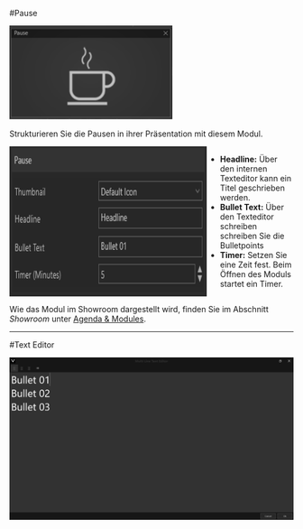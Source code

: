 #Pause

![PauseModul](img/Manager/Module/Pause_Module.png) 

Strukturieren Sie die Pausen in ihrer Präsentation mit diesem Modul.

<div style="display: flex">
    <img src="img/Manager/Module/PauseProperties.png" width="350" style="float:left">
    <div>
        <ul>
            <li><b>Headline:</b> Über den internen Texteditor kann ein Titel geschrieben werden.</li>
            <li><b>Bullet Text:</b> Über den Texteditor schreiben schreiben Sie die Bulletpoints</li>
            <li><b>Timer:</b> Setzen Sie eine Zeit fest. Beim Öffnen des Moduls startet ein Timer.</li>
        </ul>
    </div>
</div>

Wie das Modul im Showroom dargestellt wird, finden Sie im Abschnitt *Showroom* unter [Agenda & Modules](056_agenda.html#pause).
***
#Text Editor

![TextEditor](img/Manager/Module/Texteditor_1.png)